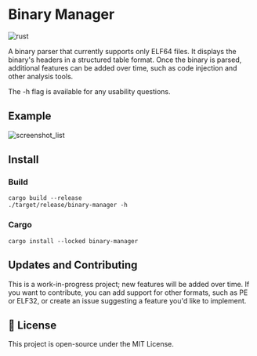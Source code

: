 # Binary Manager

![rust](https://img.shields.io/badge/Rust-000000?style=for-the-badge&logo=rust&logoColor=white)

A binary parser that currently supports only ELF64 files. It displays the binary's headers in a structured table format. Once the binary is parsed, additional features can be added over time, such as code injection and other analysis tools.

The -h flag is available for any usability questions.

## Example

![screenshot_list](https://raw.githubusercontent.com/matheus-git/systemd-manager-tui/main/assets/systemd-manager-tui.gif)

## Install

### Build

    cargo build --release
    ./target/release/binary-manager -h

### Cargo

    cargo install --locked binary-manager

## Updates and Contributing

This is a work-in-progress project; new features will be added over time. If you want to contribute, you can add support for other formats, such as PE or ELF32, or create an issue suggesting a feature you'd like to implement.

## 📝 License

This project is open-source under the MIT License.
